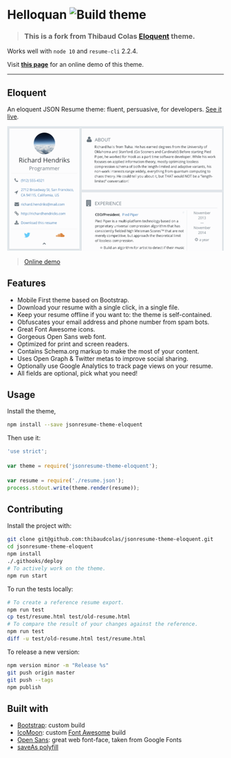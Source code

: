# Helloquan ![Build theme](https://github.com/trucngn/jsonresume-theme-eloquent/workflows/Build%20theme/badge.svg?branch=master)

> ### This is a fork from Thibaud Colas [Eloquent](https://github.com/thibaudcolas/jsonresume-theme-eloquent) theme.

Works well with `node 10` and `resume-cli` 2.2.4.

Visit **[this page](https://trucngn.github.io/jsonresume-theme-helloquan/)** for an online demo of this theme.

---

## Eloquent

An eloquent JSON Resume theme: fluent, persuasive, for developers. [See it live](https://rawgit.com/thibaudcolas/jsonresume-theme-eloquent/master/test/resume.html).

[![Theme screenshot](raw/theme-screenshot.png)](https://rawgit.com/thibaudcolas/jsonresume-theme-eloquent/master/test/resume.html)

> [Online demo](https://rawgit.com/thibaudcolas/jsonresume-theme-eloquent/master/test/resume.html)

## Features

* Mobile First theme based on Bootstrap.
* Download your resume with a single click, in a single file.
* Keep your resume offline if you want to: the theme is self-contained.
* Obfuscates your email address and phone number from spam bots.
* Great Font Awesome icons.
* Gorgeous Open Sans web font.
* Optimized for print and screen readers.
* Contains Schema.org markup to make the most of your content.
* Uses Open Graph & Twitter metas to improve social sharing.
* Optionally use Google Analytics to track page views on your resume.
* All fields are optional, pick what you need!

## Usage

Install the theme,

```sh
npm install --save jsonresume-theme-eloquent
```

Then use it:

```js
'use strict';

var theme = require('jsonresume-theme-eloquent');

var resume = require('./resume.json');
process.stdout.write(theme.render(resume));
```

## Contributing

Install the project with:

```sh
git clone git@github.com:thibaudcolas/jsonresume-theme-eloquent.git
cd jsonresume-theme-eloquent
npm install
./.githooks/deploy
# To actively work on the theme.
npm run start
```

To run the tests locally:

```sh
# To create a reference resume export.
npm run test
cp test/resume.html test/old-resume.html
# To compare the result of your changes against the reference.
npm run test
diff -u test/old-resume.html test/resume.html
```

To release a new version:

```sh
npm version minor -m "Release %s"
git push origin master
git push --tags
npm publish
```

## Built with

* [Bootstrap](http://getbootstrap.com/): custom build
* [IcoMoon](https://icomoon.io/): custom [Font Awesome](https://fortawesome.github.io/Font-Awesome/) build
* [Open Sans](http://www.google.com/fonts/specimen/Open+Sans): great web font-face, taken from Google Fonts
* [saveAs polyfill](https://github.com/eligrey/FileSaver.js)
